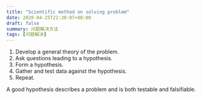 ```yaml
---
title: "Scientific method on solving problem"
date: 2020-04-25T22:38:07+08:00
draft: false
summary: 问题解决方法
tags: [问题解决]
---
```


1. Develop a general theory of the problem.
1. Ask questions leading to a hypothesis.
1. Form a hypothesis.
1. Gather and test data against the hypothesis.
1. Repeat.

A good hypothesis describes a problem and is both testable and falsifiable.
